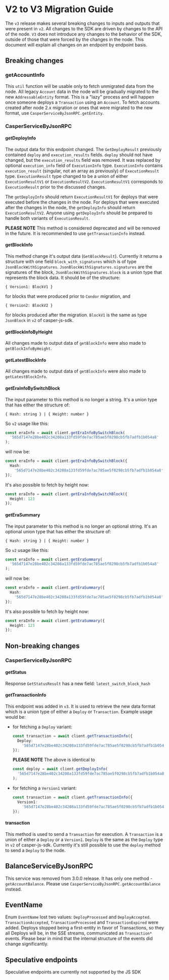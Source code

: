 # V2 to V3 Migration Guide

The `v3` release makes several breaking changes to inputs and outputs that were present in `v2`. All changes to the SDK are driven by changes to the API of the node. `V3` does not introduce any changes to the behavior of the SDK, outside of those that were forced by the changes in the node. This document will explain all changes on an endpoint by endpoint basis.

## Breaking changes

### getAccountInfo

This `util` function will be usable only to fetch unmigrated data from the node. All legacy `Account` data in the node will be gradually migrated to the new `AddressableEntity` format. This is a "lazy" process and will happen once someone deploys a `Transaction` using an `Account`. To fetch accounts created after node 2.x migration or ones that were migrated to the new format, use `CasperServiceByJsonRPC.getEntity`.

### CasperServiceByJsonRPC

#### getDeployInfo

The output data for this endpoint changed. The `GetDeployResult` previously contained `deploy` and `execution_results` fields. `deploy` should not have changed, but the `execution_results` field was removed. It was replaced by optional `execution_info` field of `ExecutionInfo` type. `ExecutionInfo` contains `execution_result` (singular, not an array as previously) of `ExecutionResult` type. `ExecutionResult` type changed to be a union of either `ExecutionResultV1` or `ExecutionResultV2`. `ExecutionResultV1` corresponds to `ExecutionResult` prior to the discussed changes.

The `getDeployInfo` should return `ExecutionResultV1` for deploys that were executed before the changes in the node. For deploys that were executed after the changes in the node, the `getDeployInfo` should return `ExecutionResultV2`. Anyone using `getDeployInfo` should be prepared to handle both variants of `ExecutionResult`.

**PLEASE NOTE** This method is considered deprecated and will be removed in the future. It is recommended to use `getTransactionInfo` instead.

#### getBlockInfo

This method change it's output data (`GetBlockResult`). Currently it returns a structure with one field `block_with_signatures` which is of type `JsonBlockWithSignatures`. `JsonBlockWithSignatures.signatures` are the signatures of the block, `JsonBlockWithSignatures.block` is a union type that represents the block data. It should be of the structure:

```
{ Version1: BlockV1 }
```

for blocks that were produced prior to `Condor` migration, and

```
{ Version2: BlockV2 }
```

for blocks produced after the migration. `BlockV1` is the same as type `JsonBlock` in `v2` of casper-js-sdk.

#### getBlockInfoByHeight

All changes made to output data of `getBlockInfo` were also made to `getBlockInfoByHeight`.

#### getLatestBlockInfo

All changes made to output data of `getBlockInfo` were also made to `getLatestBlockInfo`.

#### getEraInfoBySwitchBlock

The input parameter to this method is no longer a string. It's a union type that has either the structure of:

```
{ Hash: string } | { Height: number }
```

So `v2` usage like this:

```typescript
const eraInfo = await client.getEraInfoBySwitchBlock(
  '565d7147e28be402c34208a133fd59fde7ac785ae5f0298cb5fb7adfb1b054a8'
);
```

will now be:

```typescript
const eraInfo = await client.getEraInfoBySwitchBlock({
  Hash:
    '565d7147e28be402c34208a133fd59fde7ac785ae5f0298cb5fb7adfb1b054a8'
});
```

It's also possible to fetch by height now:

```typescript
const eraInfo = await client.getEraInfoBySwitchBlock({
  Height: 123
});
```

#### getEraSummary

The input parameter to this method is no longer an optional string. It's an optional union type that has either the structure of:

```
{ Hash: string } | { Height: number }
```

So `v2` usage like this:

```typescript
const eraInfo = await client.getEraSummary(
  '565d7147e28be402c34208a133fd59fde7ac785ae5f0298cb5fb7adfb1b054a8'
);
```

will now be:

```typescript
const eraInfo = await client.getEraSummary({
  Hash:
    '565d7147e28be402c34208a133fd59fde7ac785ae5f0298cb5fb7adfb1b054a8'
});
```

It's also possible to fetch by height now:

```typescript
const eraInfo = await client.getEraSummary({
  Height: 123
});
```

## Non-breaking changes

### CasperServiceByJsonRPC

#### getStatus

Response `GetStatusResult` has a new field: `latest_switch_block_hash`

#### getTransactionInfo

This endpoint was added in `v3`. It is used to retrieve the new data format which is a union type of either a `Deploy` or `Transaction`. Example usage would be:

- for fetching a `Deploy` variant:

  ```typescript
  const transaction = await client.getTransactionInfo({
    Deploy:
      '565d7147e28be402c34208a133fd59fde7ac785ae5f0298cb5fb7adfb1b054a8'
  });
  ```

  **PLEASE NOTE** The above is identical to

  ```typescript
  const deploy = await client.getDeployInfo(
    '565d7147e28be402c34208a133fd59fde7ac785ae5f0298cb5fb7adfb1b054a8'
  );
  ```

- for fetching a `Version1` variant:

  ```typescript
  const transaction = await client.getTransactionInfo({
    Version1:
      '565d7147e28be402c34208a133fd59fde7ac785ae5f0298cb5fb7adfb1b054a8'
  });
  ```

#### transaction

This method is used to send a `Transaction` for execution. A `Transaction` is a union of either a `Deploy` or a `Version1`. `Deploy` is the same as the `Deploy` type in `v2` of casper-js-sdk. Currently it's still possible to use the `deploy` method to send a `Deploy` to the node.

## BalanceServiceByJsonRPC

This service was removed from 3.0.0 release. It has only one method - `getAccountBalance`. Please use `CasperServiceByJsonRPC.getAccountBalance` instead.

## EventName

Enum `EventName` lost two values: `DeployProcessed` and `DeployAccepted`. `TransactionAccepted`, `TransactionProcessed` and `TransactionExpired` were added. Deploys stopped being a first-entity in favor of Transactions, so they all Deploys will be, in the SSE streams, communicated as `Transaction*` events. Please bear in mind that the internal structure of the events did change significantly.

## Speculative endpoints

Speculative endpoints are currently not supported by the JS SDK
